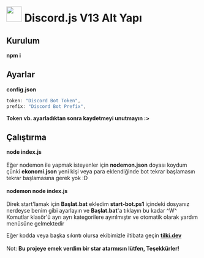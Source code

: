 # <img src="https://tilki.neocities.org/logo/termux.png" width="40px"> Discord.js V13 Alt Yapı
## Kurulum
<b>
npm i
</b>

## Ayarlar
<b>config.json</b>
```javascript
token: "Discord Bot Token",
prefix: "Discord Bot Prefix",
```
<b>
Token vb. ayarladıktan sonra kaydetmeyi unutmayın :></br>
</b>

## Çalıştırma
  <b>node index.js<br>
    </b><br>
  Eğer nodemon ile yapmak isteyenler için <b>nodemon.json</b> doyası koydum çünki <b>ekonomi.json</b> yeni kişi veya para eklendiğinde bot tekrar başlamasın tekrar başlamasına gerek yok :D<br>
<br>
  <b>nodemon node index.js</b>
    <br><br>
    Direk start'lamak için <b>Başlat.bat</b> ekledim <b>start-bot.ps1</b> içindeki dosyanız nerdeyse benim gibi ayarlayın ve <b>Başlat.bat</b>'a tıklayın bu kadar ^W^
    <br>
Komutlar klasör'ü ayrı ayrı kategorilere ayırılmıştır ve otomatik olarak yardım menüsüne gelmektedir<br>


Eğer kodda veya başka sıkıntı olursa ekibimizle iltibata geçin <b><a href="https://tilki.dev/discord">tilki.dev</a></b><br><br>
Not: <b>Bu projeye emek verdim bir star atarmısın lütfen, Teşekkürler!
<br><br>

